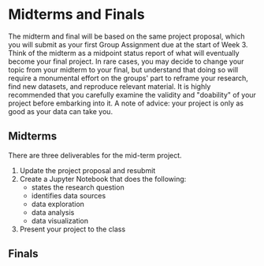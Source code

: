 # Midterms and Finals
The midterm and final will be based on the same project proposal, which you will submit as your first Group Assignment due at the start of Week 3. Think of the midterm as a midpoint status report of what will eventually become your final project. In rare cases, you may decide to change your topic from your midterm to your final, but understand that doing so will require a monumental effort on the groups' part to reframe your research, find new datasets, and reproduce relevant material. It is highly recommended that you carefully examine the validity and "doability" of your project before embarking into it. A note of advice: your project is only as good as your data can take you.

## Midterms
There are three deliverables for the mid-term project.
1. Update the project proposal and resubmit
1. Create a Jupyter Notebook that does the following:
      - states the research question
      - identifies data sources
      - data exploration
      - data analysis
      - data visualization 
1. Present your project to the class

## Finals
